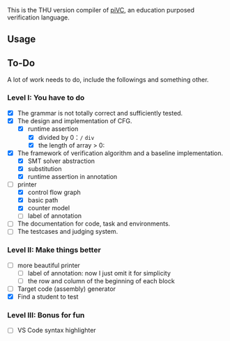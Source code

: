 This is the THU version compiler of [piVC](https://cs.stanford.edu/people/jasonaue/pivc/), an education purposed verification language.

## Usage

## To-Do

A lot of work needs to do, include the followings and something other.

### Level I: You have to do

- [x] The grammar is not totally correct and sufficiently tested.
- [x] The design and implementation of CFG.
  - [x] runtime assertion
    - [x] divided by 0：`/` `div`
    - [x] the length of array > 0: 
- [x] The framework of verification algorithm and a baseline implementation.
  - [x] SMT solver abstraction
  - [x] substitution
  - [x] runtime assertion in annotation
- [ ] printer
  - [x] control flow graph
  - [x] basic path
  - [x] counter model
  - [ ] label of annotation
- [ ] The documentation for code, task and environments.
- [ ] The testcases and judging system.

### Level II: Make things better

- [ ] more beautiful printer
  - [ ] label of annotation: now I just omit it for simplicity
  - [ ] the row and column of the beginning of each block
- [ ] Target code (assembly) generator
- [x] Find a student to test

### Level III: Bonus for fun

- [ ] VS Code syntax highlighter
